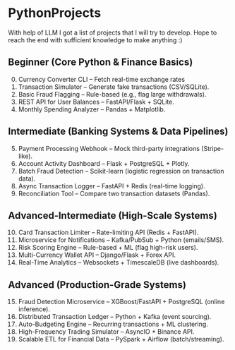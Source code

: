 # PythonProjects

With help of LLM I got a list of projects that I will try to develop.
Hope to reach the end with sufficient knowledge to make anything :)


## Beginner (Core Python & Finance Basics)
0. Currency Converter CLI – Fetch real-time exchange rates
1. Transaction Simulator – Generate fake transactions (CSV/SQLite).
2. Basic Fraud Flagging – Rule-based (e.g., flag large withdrawals).
3. REST API for User Balances – FastAPI/Flask + SQLite.
4. Monthly Spending Analyzer – Pandas + Matplotlib.
 ## Intermediate (Banking Systems & Data Pipelines)
5. Payment Processing Webhook – Mock third-party integrations (Stripe-like).
6. Account Activity Dashboard – Flask + PostgreSQL + Plotly.
7. Batch Fraud Detection – Scikit-learn (logistic regression on transaction data).
8. Async Transaction Logger – FastAPI + Redis (real-time logging).
9. Reconciliation Tool – Compare two transaction datasets (Pandas).
 ## Advanced-Intermediate (High-Scale Systems)
10. Card Transaction Limiter – Rate-limiting API (Redis + FastAPI).
11. Microservice for Notifications – Kafka/PubSub + Python (emails/SMS).
12. Risk Scoring Engine – Rule-based + ML (flag high-risk users).
13. Multi-Currency Wallet API – Django/Flask + Forex API.
14. Real-Time Analytics – Websockets + TimescaleDB (live dashboards).
 ## Advanced (Production-Grade Systems)
15. Fraud Detection Microservice – XGBoost/FastAPI + PostgreSQL (online inference).
16. Distributed Transaction Ledger – Python + Kafka (event sourcing).
17. Auto-Budgeting Engine – Recurring transactions + ML clustering.
18. High-Frequency Trading Simulator – AsyncIO + Binance API.
19. Scalable ETL for Financial Data – PySpark + Airflow (batch/streaming).
